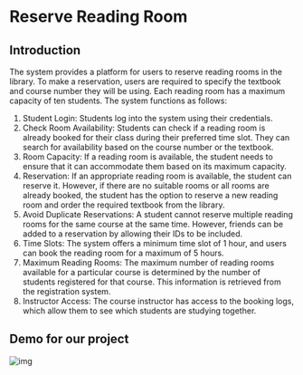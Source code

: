 # Reserve Reading Room
## Introduction
The system provides a platform for users to reserve reading rooms in the library. To make a reservation, users are required to specify the textbook and course number they will be using. Each reading room has a maximum capacity of ten students. The system functions as follows:

1. Student Login: Students log into the system using their credentials.  
2. Check Room Availability: Students can check if a reading room is already booked for their class during their preferred time slot. They can search for availability based on the course number or the textbook.  
3. Room Capacity: If a reading room is available, the student needs to ensure that it can accommodate them based on its maximum capacity.  
4. Reservation: If an appropriate reading room is available, the student can reserve it. However, if there are no suitable rooms or all rooms are already booked, the student has the option to reserve a new reading room and order the required textbook from the library.  
5. Avoid Duplicate Reservations: A student cannot reserve multiple reading rooms for the same course at the same time. However, friends can be added to a reservation by allowing their IDs to be included.  
6. Time Slots: The system offers a minimum time slot of 1 hour, and users can book the reading room for a maximum of 5 hours.  
7. Maximum Reading Rooms: The maximum number of reading rooms available for a particular course is determined by the number of students registered for that course. This information is retrieved from the registration system.  
8. Instructor Access: The course instructor has access to the booking logs, which allow them to see which students are studying together.
## Demo for our project
![img](https://github.com/Chin-Sun/Textbook-Sharing-Room/blob/0f0cd2d010b6bcd814d58e5ac9bfff2c95898903/Demo/IMG_8038.GIF)
